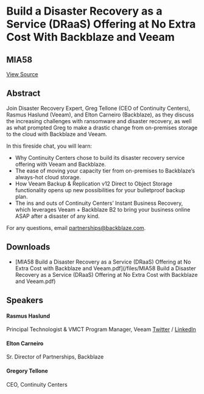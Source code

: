 # Build a Disaster Recovery as a Service (DRaaS) Offering at No Extra Cost With Backblaze and Veeam
## MIA58
[View Source](https://connect.veeam.com/flow/veeam/veeamon2023/attendeeportal/page/sessioncatalog/session/1681941419289001uUw3)

## Abstract
Join Disaster Recovery Expert, Greg Tellone (CEO of Continuity Centers), Rasmus Haslund (Veeam), and Elton Carneiro (Backblaze), as they discuss the increasing challenges with ransomware and disaster recovery, as well as what prompted Greg to make a drastic change from on-premises storage to the cloud with Backblaze and Veeam.  

In this fireside chat, you will learn:


- Why Continuity Centers chose to build its disaster recovery service offering with Veeam and Backblaze. 
- The ease of moving your capacity tier from on-premises to Backblaze’s always-hot cloud storage.
- How Veeam Backup & Replication v12 Direct to Object Storage functionality opens up new possibilities for your bulletproof backup plan. 
- The ins and outs of Continuity Centers’ Instant Business Recovery, which leverages Veeam + Backblaze B2 to bring your business online ASAP after a disaster of any kind.


For any questions, email partnerships@backblaze.com. 


## Downloads
- [MIA58 Build a Disaster Recovery as a Service (DRaaS) Offering at No Extra Cost with Backblaze and Veeam.pdf](/files/MIA58 Build a Disaster Recovery as a Service (DRaaS) Offering at No Extra Cost with Backblaze and Veeam.pdf)

## Speakers
#### Rasmus Haslund
Principal Technologist & VMCT Program Manager, Veeam
[Twitter](https://twitter.com/haslund) / [LinkedIn](https://www.linkedin.com/in/rasmushaslund/)
#### Elton Carneiro
Sr. Director of Partnerships, Backblaze
#### Gregory Tellone
CEO, Continuity Centers